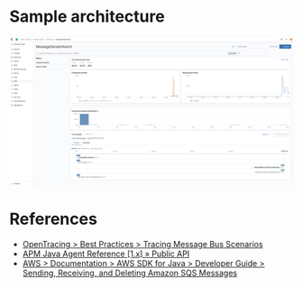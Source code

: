 

# Sample architecture

![](https://raw.githubusercontent.com/cyrille-leclerc/my-elasticapm-custom-instrumentation/master/docs/images/elastic-apm-custom-transaction-sqs.png)

# References

* [OpenTracing > Best Practices > Tracing Message Bus Scenarios](https://opentracing.io/docs/best-practices/#tracing-message-bus-scenarios)
* [APM Java Agent Reference \[1.x\] » Public API](https://www.elastic.co/guide/en/apm/agent/java/current/public-api.html)
* [AWS > Documentation > AWS SDK for Java > Developer Guide > Sending, Receiving, and Deleting Amazon SQS Messages](https://docs.aws.amazon.com/sdk-for-java/v1/developer-guide/examples-sqs-messages.html)